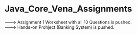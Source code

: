 # Java_Core_Vena_Assignments

---> Assignment 1 Worksheet with all 10 Questions is pushed. <br>
---> Hands-on Prohject (Banking System) is pushed.
